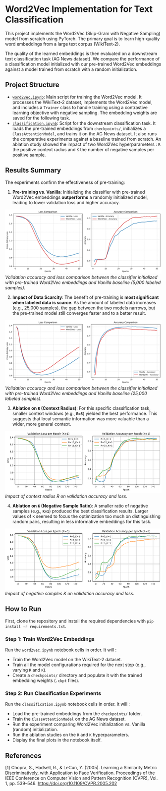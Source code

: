 # Word2Vec Implementation for Text Classification

This project implements the Word2Vec (Skip-Gram with Negative Sampling) model from scratch using PyTorch. The primary goal is to learn high-quality word embeddings from a large text corpus (WikiText-2).

The quality of the learned embeddings is then evaluated on a downstream text classification task (AG News dataset). We compare the performance of a classification model initialized with our pre-trained Word2Vec embeddings against a model trained from scratch with a random initialization.

## Project Structure

  * [`word2vec.ipynb`](notebooks/word2vec.ipynb): Main script for training the Word2Vec model. It processes the WikiText-2 dataset, implements the Word2Vec model, and includes a `Trainer` class to handle training using a contrastive learning objective with negative sampling. The embedding weights are saved for the following task.
  * [`classification.ipynb`](notebooks/classification.ipynb): Script for the downstream classification task. It loads the pre-trained embeddings from `checkpoints/`, initializes a `ClassAttentionModel`, and trains it on the AG News dataset. It also runs the comparative experiments against a baseline trained from scratch. An ablation study showed the impact of two Word2Vec hyperparameters : `R` the positive context radius and `K` the number of negative samples per positive sample.

## Results Summary

The experiments confirm the effectiveness of pre-training:

1.  **Pre-training vs. Vanilla**: Initializing the classifier with pre-trained Word2Vec embeddings **outperforms** a randomly initialized model, leading to lower validation loss and higher accuracy.

![Pre-trained vs Randomly Initialized Classifier (5k labeled samples)](assets/comparison_5k.png)  
*Validation accuracy and loss comparison between the classifier initialized with pre-trained Word2Vec embeddings and Vanilla baseline (5,000 labeled samples).*


2.  **Impact of Data Scarcity**: The benefit of pre-training is **most significant when labeled data is scarce**. As the amount of labeled data increases (e.g., 25,000 samples), the gap between the two models narrows, but the pre-trained model still converges faster and to a better result.

![Pre-trained vs Randomly Initialized Classifier (5k labeled samples)](assets/comparison_25k.png)  
*Validation accuracy and loss comparison between the classifier initialized with pre-trained Word2Vec embeddings and Vanilla baseline (25,000 labeled samples).*


3.  **Ablation on `R` (Context Radius)**: For this specific classification task, smaller context windows (e.g., **`R=5`**) yielded the best performance. This suggests that local semantic information was more valuable than a wider, more general context.

![Ablation study on context radius R](assets/ablation_R.png)  
*Impact of context radius R on validation accuracy and loss.*

4.  **Ablation on `K` (Negative Sample Ratio)**: A smaller ratio of negative samples (e.g., **`K=1`**) produced the best classification results. Larger values of `K` seemed to focus the optimization too much on distinguishing random pairs, resulting in less informative embeddings for this task.

![Ablation study on negative samples K](assets/ablation_K.png)  
*Impact of negative samples K on validation accuracy and loss.*

## How to Run

First, clone the repository and install the required dependencies with `pip install -r requirements.txt`.

### Step 1: Train Word2Vec Embeddings

Run the `word2vec.ipynb` notebook cells in order. It will :
- Train the Word2Vec model on the WikiText-2 dataset.
- Train all the model configurations required for the next step (e.g., varying `R` and `K`).
- Create a `checkpoints/` directory and populate it with the trained embedding weights (`.ckpt` files).

### Step 2: Run Classification Experiments

Run the `classification.ipynb` notebook cells in order. It will :
- Load the pre-trained embeddings from the `checkpoints/` folder.
- Train the `ClassAttentionModel` on the AG News dataset.
- Run the experiment comparing Word2Vec initialization vs. Vanilla (random) initialization.
- Run the ablation studies on the `R` and `K` hyperparameters.
- Display the final plots in the notebook itself.

## References
[1] Chopra, S., Hadsell, R., & LeCun, Y. (2005). Learning a Similarity Metric Discriminatively, with Application to Face Verification. Proceedings of the IEEE Conference on Computer Vision and Pattern Recognition (CVPR), Vol. 1, pp. 539–546. https://doi.org/10.1109/CVPR.2005.202
